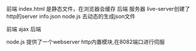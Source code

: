 前端  index.html 是静态文件，在浏览器会缓存
后端  服务器 live-server创建了http的server
info.json node.js 去动态的生成json文件


前端 ajax 后端

node.js 提供了一个webserver
http内置模块,在8082端口进行伺服